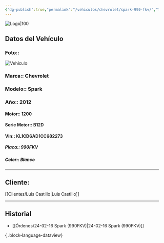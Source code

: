 ```yaml
---
{"dg-publish":true,"permalink":"/vehiculos/chevrolet/spark-990-fkv/","tags":["Chevrolet"]}
---
```


![Logo|100](https://lh3.googleusercontent.com/drive-viewer/AEYmBYSpcK6uqBUJHU1Zm8MP7HBK8KT1E9hSR1Ft4JQwDPtpQiFoL4c1ncHqULCwO1olD-1WG5Kk9U-jh7jaZPXfqyxL0-aeRg=s1600)

## Datos del Vehículo 
### Foto:: 
![Vehículo](https://lh3.googleusercontent.com/d/12W-6r9XVN6AMyY5VzfY1en-5KJC9NnqI)

### Marca:: Chevrolet 
### Modelo:: Spark
### Año:: 2012
#### Motor:: 1200
#### Serie Motor:: B12D
#### Vin:: KL1CD6AD1CC682273
##### Placa:: 990FKV
##### Color:: Blanco
---

## Cliente:

[[Clientes/Luis Castillo\|Luis Castillo]]

---

## Historial

- [[Órdenes/24-02-16 Spark (990FKV)\|24-02-16 Spark (990FKV)]]

{ .block-language-dataview} 